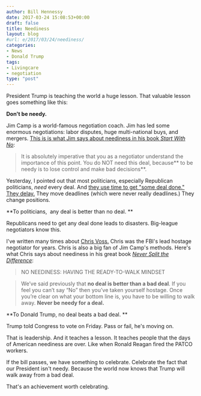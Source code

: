 ```yaml
---
author: Bill Hennessy
date: 2017-03-24 15:08:53+00:00
draft: false
title: Neediness
layout: blog
#url: e/2017/03/24/neediness/
categories:
- News
- Donald Trump
tags:
- Livingcare
- negotiation
type: "post"
---
```


President Trump is teaching the world a huge lesson. That valuable lesson goes something like this:

**Don't be needy.**

Jim Camp is a world-famous negotiation coach. Jim has led some enormous negotiations: labor disputes, huge multi-national buys, and mergers. [This is is what Jim says about neediness in his book _Start With No_](https://amzn.to/2neH3L7):



> It is absolutely imperative that you as a negotiator understand the importance of this point. You do NOT need this deal, because** to be needy is to lose control and make bad decisions**.



Yesterday, I pointed out that most politicians, especially Republican politicians, _need_ every deal. And [they use time to get "some deal done." They delay.](https://hennessysview.com/2017/03/23/obamacare-repeal-vote-results-prediction/) They move deadlines (which were never really deadlines.) They change positions.

**To politicians,  any deal is better than no deal. **

Republicans need to get any deal done leads to disasters. Big-league negotiators know this.

I've written many times about [Chris Voss.](https://hennessysview.com/2013/03/15/why-compromise-is-like-half-a-boob-job/) Chris was the FBI's lead hostage negotiator for years. Chris is also a big fan of Jim Camp's methods. Here's what Chris says about neediness in his great book [_Never Split the Difference_](https://amzn.to/2neKrFQ):



> NO NEEDINESS: HAVING THE READY-TO-WALK MINDSET





> We’ve said previously that **no deal is better than a bad deal**. If you feel you can’t say “No” then you’ve taken yourself hostage. Once you’re clear on what your bottom line is, you have to be willing to walk away. **Never be needy for a deal.**



**To Donald Trump, no deal beats a bad deal. **

Trump told Congress to vote on Friday. Pass or fail, he's moving on.

That is leadership. And it teaches a lesson. It teaches people that the days of American neediness are over. Like when Ronald Reagan fired the PATCO workers.

If the bill passes, we have something to celebrate. Celebrate the fact that our President isn't needy. Because the world now knows that Trump will walk away from a bad deal.

That's an achievement worth celebrating.

